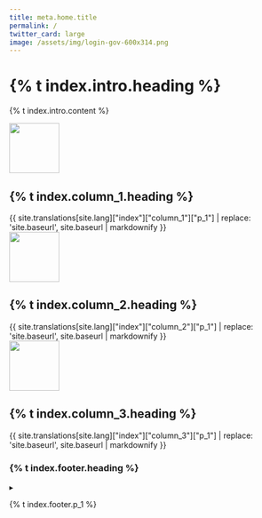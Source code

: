```yaml
---
title: meta.home.title
permalink: /
twitter_card: large
image: /assets/img/login-gov-600x314.png
---
```


<div id="intro-header" class="bg-navy">
  <div class="container cntnr-wide px2 py3 sm-py4 clearfix">
    <div class="sm-col sm-col-7 sm-col-right">
      <h1 class="mt0 mb2 white">{% t index.intro.heading %}</h1>
      <p class="m0 white fs-20p">{% t index.intro.content %}</p>
    </div>
  </div>
</div>

<div class="bg-white">
  <div class="container cntnr-wide px2 pt3 pb2">
    <div class="clearfix mxn2">
      <div class="col sm-col-4 px2 sm-mb3 mb2">
        <img alt="" src="{{ site.baseurl }}/assets/img/users.svg" height="90">
        <h2 class="mt2 mb2 pb2 gray border-bottom border-light-blue" markdown="1">
          {% t index.column_1.heading %}
        </h2>
        {{ site.translations[site.lang]["index"]["column_1"]["p_1"] | replace: 'site.baseurl', site.baseurl | markdownify }}
      </div>
      <div class="col sm-col-4 px2 sm-mb3 mb2">
        <img alt="" src="{{ site.baseurl }}/assets/img/partners.svg" height="90">
        <h2 class="mt2 mb2 pb2 gray border-bottom border-light-blue">
          {% t index.column_2.heading %}
        </h2>
        {{ site.translations[site.lang]["index"]["column_2"]["p_1"] | replace: 'site.baseurl', site.baseurl | markdownify }}
      </div>
      <div class="col sm-col-4 px2 sm-mb3 mb2">
        <img alt="" src="{{ site.baseurl }}/assets/img/built.svg" height="90">
        <h2 class="mt2 mb2 pb2 gray border-bottom border-light-blue">
          {% t index.column_3.heading %}
        </h2>
        {{ site.translations[site.lang]["index"]["column_3"]["p_1"] | replace: 'site.baseurl', site.baseurl | markdownify }}
      </div>
    </div>
  </div>
</div>

<div class="bg-lightest-blue">
  <div class="container cntnr-wide px2 py3 center">
    <h3 class="inline align-middle">{% t index.footer.heading %}</h3>
    <span class="inline-block sm-px1 h1 blue align-middle line-height-1">▸</span>
    <p class="m0 fs-20p inline align-middle" markdown="1">
      {% t index.footer.p_1 %}
    </p>
  </div>
</div>
